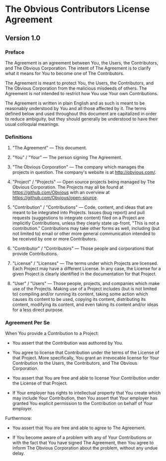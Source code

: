 The Obvious Contributors License Agreement
==========================================

Version 1.0
-----------

### Preface

The Agreement is an agreement between You, the Users, the
Contributors, and The Obvious Corporation. The intent of The Agreement
is to clarify what it means for You to become one of The Contributors.

The Agreement is meant to protect You, the Users, the Contributors,
and The Obvious Corporation from the malicious misdeeds of others.
The Agreement is *not* intended to restrict how You use Your own
Contributions.

The Agreement is written in plain English and as such is meant to be
reasonably understood by You and all those affected by it. The terms
defined below and used throughout this document are capitalized in
order to reduce ambiguity, but they should generally be understood to
have their usual colloquial meanings.


### Definitions

1. "The Agreement" &mdash; This document.

2. "You" / "Your" &mdash; The person signing The Agreement.

3. "The Obvious Corporation" &mdash; The company which manages the projects
   in question. The company's website is at <http://obvious.com/>.

4. "Project" / "Projects" &mdash; Open source projects being managed by The
   Obvious Corporation. The Projects may all be found at
   <https://github.com/Obvious> with an overview at
   <https://github.com/Obvious/open-source>.

5. "Contribution" / "Contributions" &mdash; Code, content, and ideas
   that are meant to be integrated into Projects. Issues (bug report)
   and pull requests (suggestions to integrate content) filed on a
   Project are implicitly Contributions, unless they clearly state
   up-front, "This is not a contribution." Contributions may take
   other forms as well, including (but not limited to) email or other
   more general communication intended to be received by one or more
   Contributors.

6. "Contributor" / "Contributors" &mdash; Those people and
   corporations that provide Contributions.

7. "License" / "Licenses" &mdash; The terms under which Projects are
   licensed. Each Project may have a different License. In any case,
   the License for a given Project is clearly identified in the
   documentation for that Project.

8. "User" / "Users" &mdash; Those people, projects, and companies which
   make use of the Projects. Making use of a Project includes (but is
   not limited to) compiling and/or running its content, taking some
   action which causes its content to be used, copying its content,
   distributing its content, modifying its content, and even taking
   its content and/or ideas for a less direct purpose.


### Agreement Per Se

When You provide a Contribution to a Project:

* You assert that the Contribution was authored by You.

* You agree to license that Contribution under the terms of the
  License of that Project. More specifically, You grant an irrevocable
  license for Your Contribution to the Users, the Contributors, and
  The Obvious Corporation.

* You assert that You are free and able to license Your Contribution
  under the License of that Project.

* If Your employer has rights to intellectual property that You create
  which may include Your Contribution, then You assert that Your
  employer has granted You explicit permission to the Contribution
  on behalf of Your employer.

Furthermore:

* You assert that You are free and able to agree to The Agreement.

* If You become aware of a problem with any of Your Contributions or
  with the fact that You have signed The Agreement, then You agree to
  inform The Obvious Corporation about the problem, without any undue
  delay.

